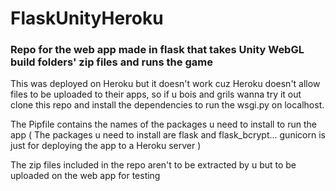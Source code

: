 # FlaskUnityHeroku
### Repo for the web app made in flask that takes Unity WebGL build folders' zip files and runs the game


This was deployed on Heroku but it doesn't work cuz Heroku doesn't allow files to be uploaded to their apps, so if u bois and grils wanna try it out clone this repo and install the dependencies to run the wsgi.py on localhost.

The Pipfile contains the names of the packages u need to install to run the app
( The packages u need to install are flask and flask_bcrypt... gunicorn is just for deploying the app to a Heroku server )

The zip files included in the repo aren't to be extracted by u but to be uploaded on the web app for testing 
